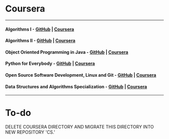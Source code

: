 # Coursera

---

#### Algorithms I - [GitHub](https://github.com/10adnan75/Coursera/tree/main/Algorithms-Part%20I) | [Coursera](https://www.coursera.org/learn/algorithms-part1)

#### Algorithms II - [GitHub](https://github.com/10adnan75/Coursera/tree/main/Algorithms-Part%20II) | [Coursera](https://www.coursera.org/learn/algorithms-part2)

#### Object Oriented Programming in Java - [GitHub](https://github.com/10adnan75/Coursera/tree/main/Object%20Oriented%20Programming%20in%20Java%20Specialization) | [Coursera](https://www.coursera.org/specializations/object-oriented-programming)

#### Python for Everybody - [GitHub](https://github.com/10adnan75/Coursera/tree/main/Python%20for%20Everybody%20Specialization) | [Coursera](https://www.coursera.org/specializations/python)

#### Open Source Software Development, Linux and Git - [GitHub](https://github.com/10adnan75/Coursera/tree/main/Open%20Source%20Software%20Development%2C%20Linux%20and%20Git%20Specialization) | [Coursera](https://www.coursera.org/specializations/oss-development-linux-git)

#### Data Structures and Algorithms Specialization - [GitHub](https://github.com/10adnan75/Coursera/tree/main/Data%20Structures%20and%20Algorithms%20Specialization) | [Coursera](https://www.coursera.org/specializations/data-structures-algorithms)

---

# To-do

DELETE COURSERA DIRECTORY AND MIGRATE THIS DIRECTORY INTO NEW REPOSITORY 'CS.'
